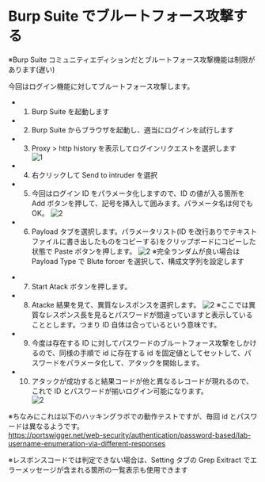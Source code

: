 # Burp Suite でブルートフォース攻撃する

※Burp Suite コミュニティエディションだとブルートフォース攻撃機能は制限があります(遅い)

今回はログイン機能に対してブルートフォース攻撃します。

- 1.  Burp Suite を起動します
- 2.  Burp Suite からブラウザを起動し、適当にログインを試行します
- 3.  Proxy > http history を表示してログインリクエストを選択します  
      ![1](https://github.com/pea-sys/Til/assets/49807271/560f3146-39d9-4024-8a89-ec0a69937495)

- 4. 右クリックして Send to intruder を選択
- 5. 今回はログイン ID をパラメータ化しますので、ID の値が入る箇所を Add ボタンを押して、記号を挿入して囲みます。パラメータ名は何でも OK。
     ![2](https://github.com/pea-sys/Til/assets/49807271/ee2ef3c2-70ae-4d74-8f8f-6683c13ee268)

- 6. Payload タブを選択します。パラメータリスト(ID を改行ありでテキストファイルに書き出したものをコピーする)をクリップボードにコピーした状態で Paste ボタンを押します。
     ![2](https://github.com/pea-sys/Til/assets/49807271/7ae393fd-e7e7-482f-9571-c63cb8172aba)
     ※完全ランダムが良い場合は Payload Type で Blute forcer を選択して、構成文字列を設定します

* 7. Start Atack ボタンを押します。
* 8. Atacke 結果を見て、異質なレスポンスを選択します。
     ![2](https://github.com/pea-sys/Til/assets/49807271/b888242d-ce91-490d-827b-8cc3f6039d33)
     ※ここでは異質なレスポンス長を見るとパスワードが間違っていますと表示していることとします。つまり ID 自体は合っているという意味です。

* 9. 今度は存在する ID に対してパスワードのブルートフォース攻撃をしかけるので、同様の手順で id に存在する id を固定値としてセットして、パスワードをパラメータ化して、アタックを開始します。

* 10. アタックが成功すると結果コードが他と異なるレコードが現れるので、これで ID とパスワードが揃いログイン可能になります。  
      ![2](https://github.com/pea-sys/Til/assets/49807271/002d21f9-817b-4463-be23-284e8f54fd22)

※ちなみにこれは以下のハッキングラボでの動作テストですが、毎回 id とパスワードは異なるようです。  
https://portswigger.net/web-security/authentication/password-based/lab-username-enumeration-via-different-responses

※レスポンスコードでは判定できない場合は、Setting タブの Grep Exitract でエラーメッセージが含まれる箇所の一覧表示も使用できます
